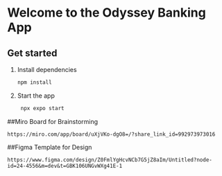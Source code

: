 # Welcome to the Odyssey Banking App

## Get started

1. Install dependencies

   ```bash
   npm install
   ```

2. Start the app

   ```bash
    npx expo start
   ```


##Miro Board for Brainstorming

```https://miro.com/app/board/uXjVKo-dgO8=/?share_link_id=992973973016```



##Figma Template for Design

```https://www.figma.com/design/Z0FmlYgHcvNCb7G5jZ8aIm/Untitled?node-id=24-4556&m=dev&t=GBK106UNGvWXg41E-1```





